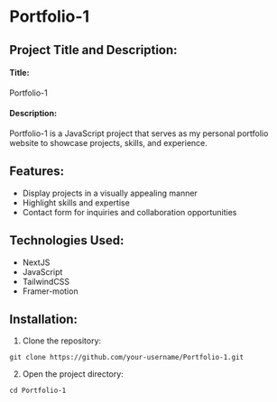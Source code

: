 # Portfolio-1

## Project Title and Description:

#### Title:
Portfolio-1

#### Description:
Portfolio-1 is a JavaScript project that serves as my personal portfolio website to showcase projects, skills, and experience.

## Features:

- Display projects in a visually appealing manner
- Highlight skills and expertise
- Contact form for inquiries and collaboration opportunities

## Technologies Used:

- NextJS
- JavaScript
- TailwindCSS
- Framer-motion


## Installation:

1. Clone the repository:
```
git clone https://github.com/your-username/Portfolio-1.git
```

2. Open the project directory:
```
cd Portfolio-1
```

